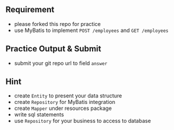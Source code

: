 ## Requirement

- please forked this repo for practice
- use MyBatis to implement `POST /employees` and `GET /employees`

##  Practice Output & Submit

- submit your git repo url to field `answer`

## Hint

- create `Entity` to present your data structure
- create `Repository` for MyBatis integration 
- create `Mapper` under resources package 
- write sql statements 
- use `Repository` for your business to access to database
